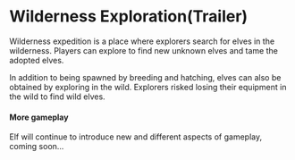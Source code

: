 # Wilderness Exploration\(Trailer\)

Wilderness expedition is a place where explorers search for elves in the wilderness. Players can explore to find new unknown elves and tame the adopted elves.

In addition to being spawned by breeding and hatching, elves can also be obtained by exploring in the wild. Explorers risked losing their equipment in the wild to find wild elves.

#### More gameplay

Elf will continue to introduce new and different aspects of gameplay, coming soon...


